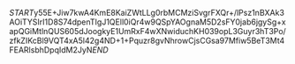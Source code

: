 $START$y55E+Jiw7kwA4KmE8KaiZWtLLg0rbMCMziSvgrFXQr+/lPsz1nBXAk3AOiTYSIrI1D8S74dpenTIgJ1QEll0iQr4w9QSpYAOgnaM5D2sFY0jab6jgySg+xapQGiMtlnQUS605dJoogkyE1UmRxF4wXNwiduchKH039opL3Guyr3hT3Po/zfkZIKcBl9VQT4xA5l42g4ND+1+Pquzr8gvNhrowCjsCGsa97Mfiw5BeT3Mt4FEARlsbhDpqIdM2JyN$END$